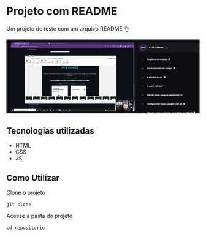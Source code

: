 # Projeto com README
Um projeto de teste com um arquivo README 👌

<img src="./tela.gif" alt="gif tela">

## Tecnologias utilizadas
- HTML
- CSS
- JS
## Como Utilizar

Clone o projeto
```
git clone 
```

Acesse a pasta do projeto
```
cd repositorio
```

